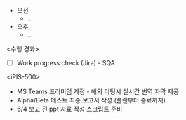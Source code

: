 - 오전
	- ...
- 오후
	- ...

<수행 경과>
- [ ] Work progress check (Jira) - SQA

\<iPIS-500>
- MS Teams 프리미엄 계정 - 해외 미팅시 실시간 번역 자막 제공
- Alpha/Beta 테스트 최종 보고서 작성 (플랜부터 종료까지)
- 6/4 보고 전 ppt 자료 작성 스크립트 준비